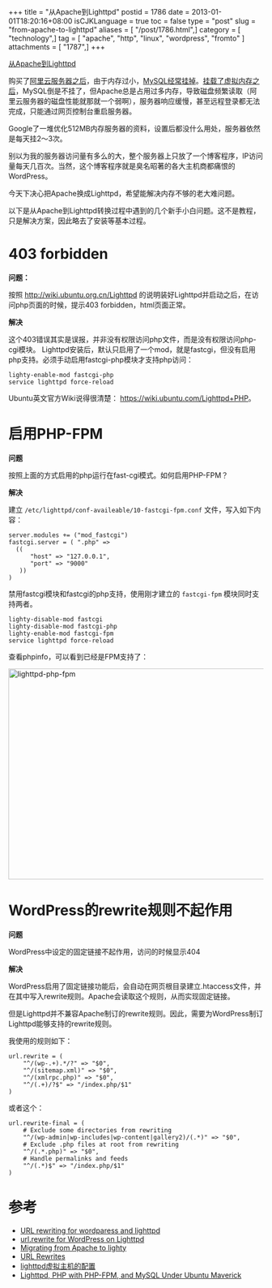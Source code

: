 +++
title = "从Apache到Lighttpd"
postid = 1786
date = 2013-01-01T18:20:16+08:00
isCJKLanguage = true
toc = false
type = "post"
slug = "from-apache-to-lighttpd"
aliases = [ "/post/1786.html",]
category = [ "technology",]
tag = [ "apache", "http", "linux", "wordpress", "fromto" ]
attachments = [ "1787",]
+++


[从Apache到Lighttpd](https://blog.zengrong.net/post/1786.html)

购买了[阿里云服务器之后](https://blog.zengrong.net/post/1761.html)，由于内存过小，[MySQL经常挂掉](https://blog.zengrong.net/post/1761.html)。[挂载了虚拟内存之后](https://blog.zengrong.net/post/1763.html)，MySQL倒是不挂了，但Apache总是占用过多内存，导致磁盘频繁读取（阿里云服务器的磁盘性能就那就一个弱啊），服务器响应缓慢，甚至远程登录都无法完成，只能通过网页控制台重启服务器。

Google了一堆优化512MB内存服务器的资料，设置后都没什么用处，服务器依然是每天挂2～3次。

别以为我的服务器访问量有多么的大，整个服务器上只放了一个博客程序，IP访问量每天几百次。当然，这个博客程序就是臭名昭著的各大主机商都痛恨的WordPress。

今天下决心把Apache换成Lighttpd，希望能解决内存不够的老大难问题。

以下是从Apache到Lighttpd转换过程中遇到的几个新手小白问题。这不是教程，只是解决方案，因此略去了安装等基本过程。<!--more-->

# 403 forbidden

**问题：**

按照 <http://wiki.ubuntu.org.cn/Lighttpd> 的说明装好Lighttpd并启动之后，在访问php页面的时候，提示403 forbidden，html页面正常。

**解决**

这个403错误其实是误报，并非没有权限访问php文件，而是没有权限访问php-cgi模块。
Lighttpd安装后，默认只启用了一个mod，就是fastcgi，但没有启用php支持。必须手动启用fastcgi-php模块才支持php访问：

``` shell
lighty-enable-mod fastcgi-php
service lighttpd force-reload
```

Ubuntu英文官方Wiki说得很清楚： <https://wiki.ubuntu.com/Lighttpd+PHP>。

# 启用PHP-FPM

**问题**

按照上面的方式启用的php运行在fast-cgi模式。如何启用PHP-FPM？

**解决**

建立 `/etc/lighttpd/conf-availeable/10-fastcgi-fpm.conf` 文件，写入如下内容：

``` shell
server.modules += ("mod_fastcgi")
fastcgi.server = ( ".php" =>
  ((
      "host" => "127.0.0.1",
      "port" => "9000"
   ))
)
```

禁用fastcgi模块和fastcgi的php支持，使用刚才建立的 `fastcgi-fpm` 模块同时支持两者。

``` shell
lighty-disable-mod fastcgi
lighty-disable-mod fastcgi-php
lighty-enable-mod fastcgi-fpm
service lighttpd force-reload
```

查看phpinfo，可以看到已经是FPM支持了：

<img src="/uploads/2013/01/lighttpd-php-fpm.png" alt="lighttpd-php-fpm" width="600" height="416" class="aligncenter size-full wp-image-1787" />

# WordPress的rewrite规则不起作用

**问题**

WordPress中设定的固定链接不起作用，访问的时候显示404

**解决**

WordPress启用了固定链接功能后，会自动在网页根目录建立.htaccess文件，并在其中写入rewrite规则。Apache会读取这个规则，从而实现固定链接。

但是Lighttpd并不兼容Apache制订的rewrite规则。因此，需要为WordPress制订Lighttpd能够支持的rewrite规则。

我使用的规则如下：

```
url.rewrite = (
	"^/(wp-.+).*/?" => "$0",
	"^/(sitemap.xml)" => "$0",
	"^/(xmlrpc.php)" => "$0",
	"^/(.+)/?$" => "/index.php/$1"
)
```

或者这个：

```
url.rewrite-final = (
	# Exclude some directories from rewriting
	"^/(wp-admin|wp-includes|wp-content|gallery2)/(.*)" => "$0",
	# Exclude .php files at root from rewriting
	"^/(.*.php)" => "$0",
	# Handle permalinks and feeds
	"^/(.*)$" => "/index.php/$1"
)
```

# 参考

* [URL rewriting for wordparess and lighttpd](http://emil.haukeland.name/webservers/2010/url-rewriting-for-wordpress-and-lighttpd/)
* [url.rewrite for WordPress on Lighttpd](http://blog.forret.com/2007/03/urlrewrite-for-wordpress-on-lighttpd/)
* [Migrating from Apache to lighty](http://redmine.lighttpd.net/projects/lighttpd/wiki/MigratingFromApache#mod_rewrite)
* [URL Rewrites](http://redmine.lighttpd.net/projects/1/wiki/Docs_ModRewrite)
* [lighttpd虚拟主机的配置](http://blog.gsywx.com/read.php/73.htm)
* [Lighttpd, PHP with PHP-FPM, and MySQL Under Ubuntu Maverick](http://serversreview.net/lighttpd-php-with-php-fpm-and-mysql-under-ubuntu-maverick)
